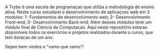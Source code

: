 A Trybe é uma escola de programaçao que utiliza a metodologia de ensino ativa. Neste curso estudarei o desenvolvimento de aplicaçoes web em 3 modulos:
1- Fundamentos de desenvolvimento web;
2- Desenvolvimento Front-end;
3- Desenvolvimento Back-end;
Além desses módulos terei um módulo final de Ciencia da Computacao.
Aqui neste repositório estarao disponiveis todos os exercicios e projetos realizados durante o curso, que tem duracao de um ano.



Sejam bem vindos e "vamo que vamo"!
